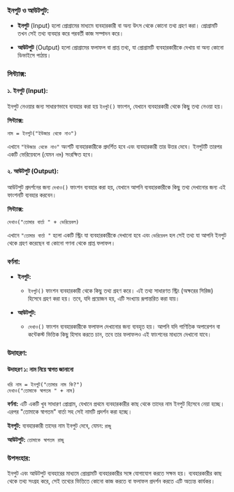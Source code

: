 ### **ইনপুট ও আউটপুট:**

* **ইনপুট** (Input) হলো প্রোগ্রামের মাধ্যমে ব্যবহারকারী বা অন্য উৎস থেকে কোনো তথ্য গ্রহণ করা। প্রোগ্রামটি তখন সেই তথ্য ব্যবহার করে পরবর্তী কাজ সম্পাদন করে।

* **আউটপুট** (Output) হলো প্রোগ্রামের ফলাফল বা প্রাপ্ত তথ্য, যা প্রোগ্রামটি ব্যবহারকারীকে দেখায় বা অন্য কোনো ডিভাইসে পাঠায়।

### **সিন্ট্যাক্স:**

#### ১. **ইনপুট (Input):**

ইনপুট নেওয়ার জন্য সাধারণভাবে ব্যবহার করা হয় `ইনপুট()` ফাংশন, যেখানে ব্যবহারকারী থেকে কিছু তথ্য নেওয়া হয়।

**সিন্ট্যাক্স:**

```plaintext
নাম = ইনপুট("ইউজার থেকে নাও")
```

এখানে `"ইউজার থেকে নাও"` অংশটি ব্যবহারকারীকে প্রদর্শিত হবে এবং ব্যবহারকারী তার উত্তর দেবে। ইনপুটটি তারপর একটি ভেরিয়েবলে (যেমন `নাম`) সংরক্ষিত হবে।

#### ২. **আউটপুট (Output):**

আউটপুট প্রদর্শনের জন্য `দেখাও()` ফাংশন ব্যবহার করা হয়, যেখানে আপনি ব্যবহারকারীকে কিছু তথ্য দেখানোর জন্য এই ফাংশনটি ব্যবহার করবেন।

**সিন্ট্যাক্স:**

```text
দেখাও("তোমার বার্তা " + ভেরিয়েবল)
```

এখানে `"তোমার বার্তা "` হলো একটি স্ট্রিং যা ব্যবহারকারীকে দেখানো হবে এবং `ভেরিয়েবল` হল সেই তথ্য যা আপনি ইনপুট থেকে গ্রহণ করেছেন বা কোনো গণনা থেকে প্রাপ্ত ফলাফল।

### **বর্ণনা:**

* **ইনপুট:**

  * `ইনপুট()` ফাংশন ব্যবহারকারী থেকে কিছু তথ্য গ্রহণ করে। এই তথ্য সাধারণত স্ট্রিং (অক্ষরের সিরিজ) হিসেবে গ্রহণ করা হয়। তবে, যদি প্রয়োজন হয়, এটি সংখ্যায় রূপান্তরিত করা যায়।
* **আউটপুট:**

  * `দেখাও()` ফাংশন ব্যবহারকারীকে ফলাফল দেখানোর জন্য ব্যবহৃত হয়। আপনি যদি গাণিতিক অপারেশন বা কন্টেকস্ট ভিত্তিক কিছু হিসাব করতে চান, তবে তার ফলাফলও এই ফাংশনের মাধ্যমে দেখানো যাবে।

### **উদাহরণ:**

#### উদাহরণ ১: নাম নিয়ে স্বাগত জানানো

```text
ধরি নাম = ইনপুট("তোমার নাম কি?")
দেখাও("তোমাকে স্বাগতম " + নাম)
```

**বর্ণনা:**
এটি একটি খুব সাধারণ প্রোগ্রাম, যেখানে প্রথমে ব্যবহারকারীর কাছ থেকে তাদের নাম ইনপুট হিসেবে নেয়া হচ্ছে। এরপর "তোমাকে স্বাগতম" বার্তা সহ সেই নামটি প্রদর্শন করা হচ্ছে।

**ইনপুট:**
ব্যবহারকারী তাদের নাম ইনপুট দেবে, যেমন: `রাজু`

**আউটপুট:**
`তোমাকে স্বাগতম রাজু`

### **উপসংহার:**

ইনপুট এবং আউটপুট ব্যবহারের মাধ্যমে প্রোগ্রামটি ব্যবহারকারীর সঙ্গে যোগাযোগ করতে সক্ষম হয়। ব্যবহারকারীর কাছ থেকে তথ্য সংগ্রহ করে, সেই তথ্যের ভিত্তিতে কোনো কাজ করতে বা ফলাফল প্রদর্শন করতে এটি অত্যন্ত কার্যকর।
